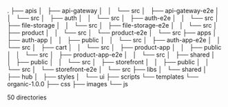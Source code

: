 .
├── apis
│   ├── api-gateway
│   │   └── src
│   ├── api-gateway-e2e
│   │   └── src
│   ├── auth
│   │   └── src
│   ├── auth-e2e
│   │   └── src
│   ├── file-storage
│   │   └── src
│   ├── file-storage-e2e
│   │   └── src
│   ├── product
│   │   └── src
│   └── product-e2e
│       └── src
├── apps
│   ├── auth-app
│   │   ├── public
│   │   └── src
│   ├── auth-app-e2e
│   │   └── src
│   ├── cart
│   │   └── src
│   ├── product-app
│   │   ├── public
│   │   └── src
│   ├── product-app-e2e
│   │   └── src
│   ├── shared
│   │   ├── public
│   │   └── src
│   ├── storefront
│   │   ├── public
│   │   └── src
│   └── storefront-e2e
│       └── src
├── libs
│   └── shared
│       ├── hub
│       ├── styles
│       └── ui
├── scripts
└── templates
    └── organic-1.0.0
        ├── css
        ├── images
        └── js

50 directories
